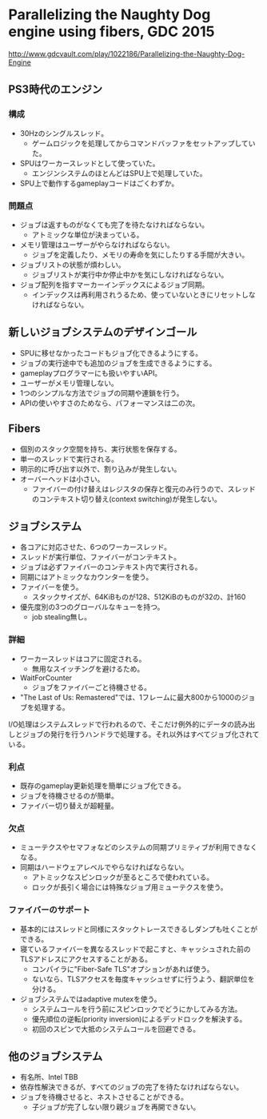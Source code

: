 # Parallelizing the Naughty Dog engine using fibers, GDC 2015

http://www.gdcvault.com/play/1022186/Parallelizing-the-Naughty-Dog-Engine

## PS3時代のエンジン

### 構成

- 30Hzのシングルスレッド。
    - ゲームロジックを処理してからコマンドバッファをセットアップしていた。
- SPUはワーカースレッドとして使っていた。
    - エンジンシステムのほとんどはSPU上で処理していた。
- SPU上で動作するgameplayコードはごくわずか。

### 問題点

- ジョブは返すものがなくても完了を待たなければならない。
    - アトミックな単位が決まっている。
- メモリ管理はユーザーがやらなければならない。
    - ジョブを定義したり、メモリの寿命を気にしたりする手間が大きい。
- ジョブリストの状態が煩わしい。
    - ジョブリストが実行中か停止中かを気にしなければならない。
- ジョブ配列を指すマーカーインデックスによるジョブ同期。
    - インデックスは再利用されうるため、使っていないときにリセットしなければならない。

## 新しいジョブシステムのデザインゴール

- SPUに移せなかったコードもジョブ化できるようにする。
- ジョブの実行途中でも追加のジョブを生成できるようにする。
- gameplayプログラマーにも扱いやすいAPI。
- ユーザーがメモリ管理しない。
- 1つのシンプルな方法でジョブの同期や連鎖を行う。
- APIの使いやすさのためなら、パフォーマンスは二の次。

## Fibers

- 個別のスタック空間を持ち、実行状態を保存する。
- 単一のスレッドで実行される。
- 明示的に呼び出す以外で、割り込みが発生しない。
- オーバーヘッドは小さい。
    - ファイバーの付け替えはレジスタの保存と復元のみ行うので、スレッドのコンテキスト切り替え(context switching)が発生しない。

## ジョブシステム

- 各コアに対応させた、6つのワーカースレッド。
- スレッドが実行単位、ファイバーがコンテキスト。
- ジョブは必ずファイバーのコンテキスト内で実行される。
- 同期にはアトミックなカウンターを使う。
- ファイバーを使う。
    - スタックサイズが、64KiBものが128、512KiBのものが32の、計160
- 優先度別の3つのグローバルなキューを持つ。
    - job stealing無し。

### 詳細

- ワーカースレッドはコアに固定される。
    - 無用なスイッチングを避けるため。
- WaitForCounter
    - ジョブをファイバーごと待機させる。
- "The Last of Us: Remastered"では、1フレームに最大800から1000のジョブを処理する。

I/O処理はシステムスレッドで行われるので、そこだけ例外的にデータの読み出しとジョブの発行を行うハンドラで処理する。それ以外はすべてジョブ化されている。

### 利点

- 既存のgameplay更新処理を簡単にジョブ化できる。
- ジョブを待機させるのが簡単。
- ファイバー切り替えが超軽量。

### 欠点

- ミューテクスやセマフォなどのシステムの同期プリミティブが利用できなくなる。
- 同期はハードウェアレベルでやらなければならない。
    - アトミックなスピンロックが至るところで使われている。
    - ロックが長引く場合には特殊なジョブ用ミューテクスを使う。

### ファイバーのサポート

- 基本的にはスレッドと同様にスタックトレースできるしダンプも吐くことができる。
- 寝ているファイバーを異なるスレッドで起こすと、キャッシュされた前のTLSアドレスにアクセスすることがある。
    - コンパイラに"Fiber-Safe TLS"オプションがあれば使う。
    - ないなら、TLSアクセスを毎度キャッシュせずに行うよう、翻訳単位を分ける。
- ジョブシステムではadaptive mutexを使う。
    - システムコールを行う前にスピンロックでどうにかしてみる方法。
    - 優先順位の逆転(priority inversion)によるデッドロックを解決する。
    - 初回のスピンで大抵のシステムコールを回避できる。

## 他のジョブシステム

- 有名所、Intel TBB
- 依存性解決できるが、すべてのジョブの完了を待たなければならない。
- ジョブを待機させると、ネストさせることができる。
    - 子ジョブが完了しない限り親ジョブを再開できない。
